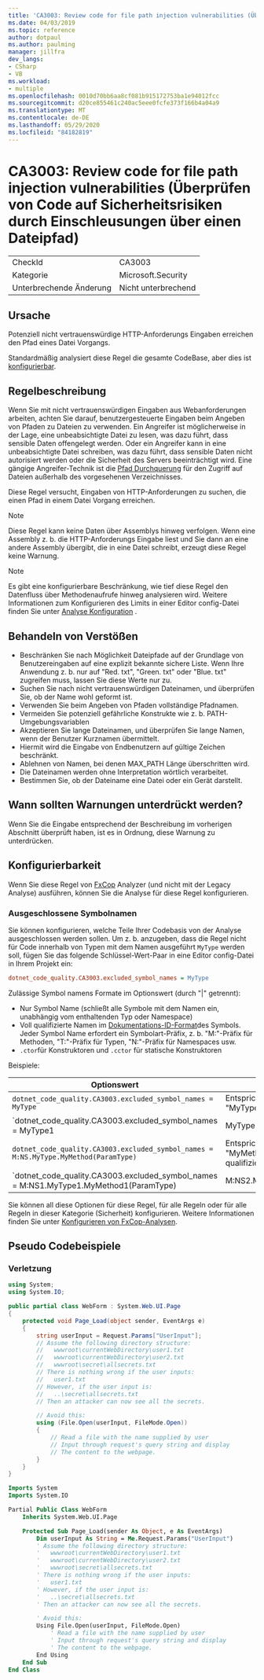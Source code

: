 ```yaml
---
title: 'CA3003: Review code for file path injection vulnerabilities (Überprüfen von Code auf Sicherheitsrisiken durch Einschleusungen über einen Dateipfad)'
ms.date: 04/03/2019
ms.topic: reference
author: dotpaul
ms.author: paulming
manager: jillfra
dev_langs:
- CSharp
- VB
ms.workload:
- multiple
ms.openlocfilehash: 0010d70bb6aa8cf081b915172753ba1e94012fcc
ms.sourcegitcommit: d20ce855461c240ac5eee0fcfe373f166b4a04a9
ms.translationtype: MT
ms.contentlocale: de-DE
ms.lasthandoff: 05/29/2020
ms.locfileid: "84182819"
---
```

# <a name="ca3003-review-code-for-file-path-injection-vulnerabilities"></a>CA3003: Review code for file path injection vulnerabilities (Überprüfen von Code auf Sicherheitsrisiken durch Einschleusungen über einen Dateipfad)

|||
|-|-|
|CheckId|CA3003|
|Kategorie|Microsoft.Security|
|Unterbrechende Änderung|Nicht unterbrechend|

## <a name="cause"></a>Ursache

Potenziell nicht vertrauenswürdige HTTP-Anforderungs Eingaben erreichen den Pfad eines Datei Vorgangs.

Standardmäßig analysiert diese Regel die gesamte CodeBase, aber dies ist [konfigurierbar](#configurability).

## <a name="rule-description"></a>Regelbeschreibung

Wenn Sie mit nicht vertrauenswürdigen Eingaben aus Webanforderungen arbeiten, achten Sie darauf, benutzergesteuerte Eingaben beim Angeben von Pfaden zu Dateien zu verwenden. Ein Angreifer ist möglicherweise in der Lage, eine unbeabsichtigte Datei zu lesen, was dazu führt, dass sensible Daten offengelegt werden. Oder ein Angreifer kann in eine unbeabsichtigte Datei schreiben, was dazu führt, dass sensible Daten nicht autorisiert werden oder die Sicherheit des Servers beeinträchtigt wird. Eine gängige Angreifer-Technik ist die [Pfad Durchquerung](https://www.owasp.org/index.php/Path_Traversal) für den Zugriff auf Dateien außerhalb des vorgesehenen Verzeichnisses.

Diese Regel versucht, Eingaben von HTTP-Anforderungen zu suchen, die einen Pfad in einem Datei Vorgang erreichen.

> [!NOTE]
> Diese Regel kann keine Daten über Assemblys hinweg verfolgen. Wenn eine Assembly z. b. die HTTP-Anforderungs Eingabe liest und Sie dann an eine andere Assembly übergibt, die in eine Datei schreibt, erzeugt diese Regel keine Warnung.

> [!NOTE]
> Es gibt eine konfigurierbare Beschränkung, wie tief diese Regel den Datenfluss über Methodenaufrufe hinweg analysieren wird. Weitere Informationen zum Konfigurieren des Limits in einer Editor config-Datei finden Sie unter [Analyse Konfiguration](https://github.com/dotnet/roslyn-analyzers/blob/master/docs/Analyzer%20Configuration.md#dataflow-analysis) .

## <a name="how-to-fix-violations"></a>Behandeln von Verstößen

- Beschränken Sie nach Möglichkeit Dateipfade auf der Grundlage von Benutzereingaben auf eine explizit bekannte sichere Liste.  Wenn Ihre Anwendung z. b. nur auf "Red. txt", "Green. txt" oder "Blue. txt" zugreifen muss, lassen Sie diese Werte nur zu.
- Suchen Sie nach nicht vertrauenswürdigen Dateinamen, und überprüfen Sie, ob der Name wohl geformt ist.
- Verwenden Sie beim Angeben von Pfaden vollständige Pfadnamen.
- Vermeiden Sie potenziell gefährliche Konstrukte wie z. b. PATH-Umgebungsvariablen
- Akzeptieren Sie lange Dateinamen, und überprüfen Sie lange Namen, wenn der Benutzer Kurznamen übermittelt.
- Hiermit wird die Eingabe von Endbenutzern auf gültige Zeichen beschränkt.
- Ablehnen von Namen, bei denen MAX_PATH Länge überschritten wird.
- Die Dateinamen werden ohne Interpretation wörtlich verarbeitet.
- Bestimmen Sie, ob der Dateiname eine Datei oder ein Gerät darstellt.

## <a name="when-to-suppress-warnings"></a>Wann sollten Warnungen unterdrückt werden?

Wenn Sie die Eingabe entsprechend der Beschreibung im vorherigen Abschnitt überprüft haben, ist es in Ordnung, diese Warnung zu unterdrücken.

## <a name="configurability"></a>Konfigurierbarkeit

Wenn Sie diese Regel von [FxCop](install-fxcop-analyzers.md) Analyzer (und nicht mit der Legacy Analyse) ausführen, können Sie die Analyse für diese Regel konfigurieren.

### <a name="excluded-symbol-names"></a>Ausgeschlossene Symbolnamen

Sie können konfigurieren, welche Teile Ihrer Codebasis von der Analyse ausgeschlossen werden sollen. Um z. b. anzugeben, dass die Regel nicht für Code innerhalb von Typen mit dem Namen ausgeführt `MyType` werden soll, fügen Sie das folgende Schlüssel-Wert-Paar in eine Editor config-Datei in Ihrem Projekt ein:

```ini
dotnet_code_quality.CA3003.excluded_symbol_names = MyType
```

Zulässige Symbol namens Formate im Optionswert (durch "|" getrennt):
  - Nur Symbol Name (schließt alle Symbole mit dem Namen ein, unabhängig vom enthaltenden Typ oder Namespace)
  - Voll qualifizierte Namen im [Dokumentations-ID-Format](https://github.com/dotnet/csharplang/blob/master/spec/documentation-comments.md#id-string-format)des Symbols. Jeder Symbol Name erfordert ein Symbolart-Präfix, z. b. "M:"-Präfix für Methoden, "T:"-Präfix für Typen, "N:"-Präfix für Namespaces usw.
  - `.ctor`für Konstruktoren und `.cctor` für statische Konstruktoren

Beispiele:

| Optionswert | Zusammenfassung |
| --- | --- |
|`dotnet_code_quality.CA3003.excluded_symbol_names = MyType` | Entspricht allen Symbolen mit dem Namen "MyType" in der Kompilierung.
|`dotnet_code_quality.CA3003.excluded_symbol_names = MyType1|MyType2` | Entspricht allen Symbolen mit dem Namen "MyType1" oder "MyType2" in der Kompilierung.
|`dotnet_code_quality.CA3003.excluded_symbol_names = M:NS.MyType.MyMethod(ParamType)` | Entspricht der bestimmten Methode "MyMethod" mit der angegebenen voll qualifizierten Signatur.
|`dotnet_code_quality.CA3003.excluded_symbol_names = M:NS1.MyType1.MyMethod1(ParamType)|M:NS2.MyType2.MyMethod2(ParamType)` | Entspricht den spezifischen Methoden "MyMethod1" und "MyMethod2" mit der entsprechenden voll qualifizierten Signatur.

Sie können all diese Optionen für diese Regel, für alle Regeln oder für alle Regeln in dieser Kategorie (Sicherheit) konfigurieren. Weitere Informationen finden Sie unter [Konfigurieren von FxCop-Analysen](configure-fxcop-analyzers.md).

## <a name="pseudo-code-examples"></a>Pseudo Codebeispiele

### <a name="violation"></a>Verletzung

```csharp
using System;
using System.IO;

public partial class WebForm : System.Web.UI.Page
{
    protected void Page_Load(object sender, EventArgs e)
    {
        string userInput = Request.Params["UserInput"];
        // Assume the following directory structure:
        //   wwwroot\currentWebDirectory\user1.txt
        //   wwwroot\currentWebDirectory\user2.txt
        //   wwwroot\secret\allsecrets.txt
        // There is nothing wrong if the user inputs:
        //   user1.txt
        // However, if the user input is:
        //   ..\secret\allsecrets.txt
        // Then an attacker can now see all the secrets.

        // Avoid this:
        using (File.Open(userInput, FileMode.Open))
        {
            // Read a file with the name supplied by user
            // Input through request's query string and display
            // The content to the webpage.
        }
    }
}
```

```vb
Imports System
Imports System.IO

Partial Public Class WebForm
    Inherits System.Web.UI.Page

    Protected Sub Page_Load(sender As Object, e As EventArgs)
        Dim userInput As String = Me.Request.Params("UserInput")
        ' Assume the following directory structure:
        '   wwwroot\currentWebDirectory\user1.txt
        '   wwwroot\currentWebDirectory\user2.txt
        '   wwwroot\secret\allsecrets.txt
        ' There is nothing wrong if the user inputs:
        '   user1.txt
        ' However, if the user input is:
        '   ..\secret\allsecrets.txt
        ' Then an attacker can now see all the secrets.

        ' Avoid this:
        Using File.Open(userInput, FileMode.Open)
            ' Read a file with the name supplied by user
            ' Input through request's query string and display
            ' The content to the webpage.
        End Using
    End Sub
End Class
```
